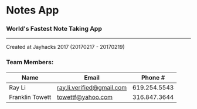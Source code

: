 # Notes App 
### World's Fastest Note Taking App
---
Created at Jayhacks 2017 (20170217 - 20170219)

### Team Members:
Name | Email | Phone #
---- | ----- | -------
Ray Li | ray.li.verified@gmail.com | 619.254.5543
Franklin Towett |towettf@yahoo.com | 316.847.3644
